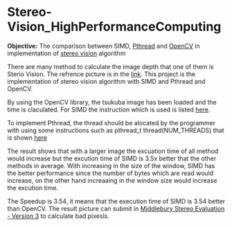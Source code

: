 # Stereo-Vision_HighPerformanceComputing

**Objective:** The comparison between SIMD, [Pthread](https://en.wikipedia.org/wiki/POSIX_Threads) and [OpenCV](https://en.wikipedia.org/wiki/OpenCV) in implementation of [stereo vision](https://en.wikipedia.org/wiki/Computer_stereo_vision) algorithm

There are many method to calculate the image depth that one of them is Sterio Vision. The refrence picture is in the [link](http://vision.middlebury.edu/stereo/). This project is the implementation of stereo vision algorithm with SIMD and Pthread and OpenCV.

By using the OpenCV library, the tsukuba image has been loaded and the time is claculated. For SIMD the instruction which is used is listed [here](https://github.com/rabieifk/Stereo-Vision_HighPerformanceComputing/blob/master/Instructions).

To implement Pthread, the thread should be alocated by the programmer with using some instructions such as pthread_t thread(NUM_THREADS) that is shown [here](https://computing.llnl.gov/tutorials/pthreads/)

The result shows that with a larger image the excuation time of all method would increase but the excution time of SIMD is 3.5x better that the other methods in average. With increasing in the size of the window, SIMD has the better performance since the number of bytes which are read would increase, on the other hand increaaing in the window size would increase the excution time.

The Speedup is 3.54, it means that the execution time of SIMD is 3.54 better than OpenCV. The result picture can submit in [Middlebury Stereo Evaluation - Version 3](http://vision.middlebury.edu/stereo/submit3/) to calculate bad pixesls.
